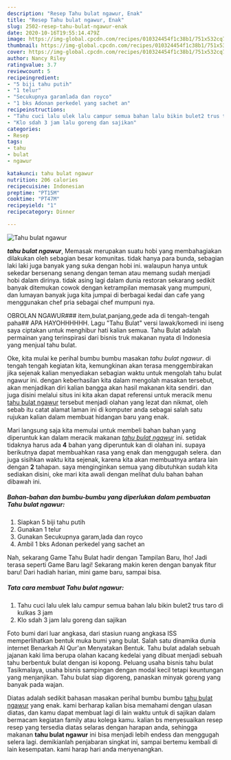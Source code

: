 ```yaml
---
description: "Resep Tahu bulat ngawur, Enak"
title: "Resep Tahu bulat ngawur, Enak"
slug: 2502-resep-tahu-bulat-ngawur-enak
date: 2020-10-16T19:55:14.479Z
image: https://img-global.cpcdn.com/recipes/010324454f1c38b1/751x532cq70/tahu-bulat-ngawur-foto-resep-utama.jpg
thumbnail: https://img-global.cpcdn.com/recipes/010324454f1c38b1/751x532cq70/tahu-bulat-ngawur-foto-resep-utama.jpg
cover: https://img-global.cpcdn.com/recipes/010324454f1c38b1/751x532cq70/tahu-bulat-ngawur-foto-resep-utama.jpg
author: Nancy Riley
ratingvalue: 3.7
reviewcount: 5
recipeingredient:
- "5 biji tahu putih"
- "1 telur"
- "Secukupnya garamlada dan royco"
- "1 bks Adonan perkedel yang sachet an"
recipeinstructions:
- "Tahu cuci lalu ulek lalu campur semua bahan lalu bikin bulet2 trus taro di kulkas 3 jam"
- "Klo sdah 3 jam lalu goreng dan sajikan"
categories:
- Resep
tags:
- tahu
- bulat
- ngawur

katakunci: tahu bulat ngawur 
nutrition: 206 calories
recipecuisine: Indonesian
preptime: "PT15M"
cooktime: "PT47M"
recipeyield: "1"
recipecategory: Dinner

---
```



![Tahu bulat ngawur](https://img-global.cpcdn.com/recipes/010324454f1c38b1/751x532cq70/tahu-bulat-ngawur-foto-resep-utama.jpg)

<b><i>tahu bulat ngawur</i></b>, Memasak merupakan suatu hobi yang membahagiakan dilakukan oleh sebagian besar komunitas. tidak hanya para bunda, sebagian laki laki juga banyak yang suka dengan hobi ini. walaupun hanya untuk sekedar bersenang senang dengan teman atau memang sudah menjadi hobi dalam dirinya. tidak asing lagi dalam dunia restoran sekarang sedikit banyak ditemukan cowok dengan ketrampilan memasak yang mumpuni, dan lumayan banyak juga kita jumpai di berbagai kedai dan cafe yang menggunakan chef pria sebagai chef mumpuni nya.

OBROLAN NGAWUR### item,bulat,panjang,gede ada di tengah-tengah paha## APA HAYOHHHHHH. Lagu &#34;Tahu Bulat&#34; versi lawak/komedi ini iseng saya ciptakan untuk menghibur hati kalian semua. Tahu Bulat adalah permainan yang terinspirasi dari bisnis truk makanan nyata di Indonesia yang menjual tahu bulat.

Oke, kita mulai ke perihal bumbu bumbu masakan <i>tahu bulat ngawur</i>. di tengah tengah kegiatan kita, kemungkinan akan terasa menggembirakan jika sejenak kalian menyediakan sebagian waktu untuk mengolah tahu bulat ngawur ini. dengan keberhasilan kita dalam mengolah masakan tersebut, akan menjadikan diri kalian bangga akan hasil makanan kita sendiri. dan juga disini melalui situs ini kita akan dapat referensi untuk meracik menu <u>tahu bulat ngawur</u> tersebut menjadi olahan yang lezat dan nikmat, oleh sebab itu catat alamat laman ini di komputer anda sebagai salah satu rujukan kalian dalam membuat hidangan baru yang enak.


Mari langsung saja kita memulai untuk membeli bahan bahan yang diperuntuk kan dalam meracik makanan <u><i>tahu bulat ngawur</i></u> ini. setidak tidaknya harus ada <b>4</b> bahan yang diperuntuk kan di olahan ini. supaya berikutnya dapat membuahkan rasa yang enak dan menggugah selera. dan juga sisihkan waktu kita sejenak, karena kita akan membuatnya antara lain dengan <b>2</b> tahapan. saya menginginkan semua yang dibutuhkan sudah kita sediakan disini, oke mari kita awali dengan melihat dulu bahan bahan dibawah ini.

<!--inarticleads1-->

##### Bahan-bahan dan bumbu-bumbu yang diperlukan dalam pembuatan Tahu bulat ngawur:

1. Siapkan 5 biji tahu putih
1. Gunakan 1 telur
1. Gunakan Secukupnya garam,lada dan royco
1. Ambil 1 bks Adonan perkedel yang sachet an


Nah, sekarang Game Tahu Bulat hadir dengan Tampilan Baru, lho! Jadi terasa seperti Game Baru lagi! Sekarang makin keren dengan banyak fitur baru! Dari hadiah harian, mini game baru, sampai bisa. 

<!--inarticleads2-->

##### Tata cara membuat Tahu bulat ngawur:

1. Tahu cuci lalu ulek lalu campur semua bahan lalu bikin bulet2 trus taro di kulkas 3 jam
1. Klo sdah 3 jam lalu goreng dan sajikan


Foto bumi dari luar angkasa, dari stasiun ruang angkasa ISS memperlihatkan bentuk muka bumi yang bulat. Salah satu dinamika dunia internet Benarkah Al Qur&#39;an Menyatakan Bentuk. Tahu bulat adalah sebuah jajanan kaki lima berupa olahan kacang kedelai yang dibuat menjadi sebuah tahu berbentuk bulat dengan isi kopong. Peluang usaha bisnis tahu bulat Tasikmalaya, usaha bisnis sampingan dengan modal kecil tetapi keuntungan yang menjanjikan. Tahu bulat siap digoreng, panaskan minyak goreng yang banyak pada wajan. 

Diatas adalah sedikit bahasan masakan perihal bumbu bumbu <u>tahu bulat ngawur</u> yang enak. kami berharap kalian bisa memahami dengan ulasan diatas, dan kamu dapat membuat lagi di lain waktu untuk di sajikan dalam bermacam kegiatan family atau kolega kamu. kalian bs menyesuaikan resep resep yang tersedia diatas selaras dengan harapan anda, sehingga makanan <b>tahu bulat ngawur</b> ini bisa menjadi lebih endess dan menggugah selera lagi. demikianlah penjabaran singkat ini, sampai bertemu kembali di lain kesempatan. kami harap hari anda menyenangkan.
